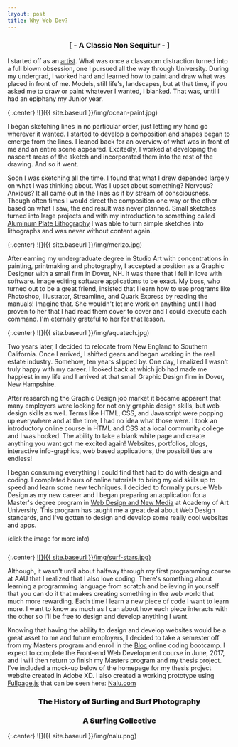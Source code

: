 ```yaml
---
layout: post
title: Why Web Dev?
---
```

<h3 style="text-align: center;">[ - A Classic Non Sequitur - ]</h3>

I started off as an [artist](http://stevedillon.net/art/). What was once a classroom distraction turned into a full blown obsession, one I pursued all the way through University. During my undergrad, I worked hard and learned how to paint and draw what was placed in front of me. Models, still life's, landscapes, but at that time, if you asked me to draw or paint whatever I wanted, I blanked. That was, until I had an epiphany my Junior year.

{:.center}
![]({{ site.baseurl }}/img/ocean-paint.jpg)

I began sketching lines in no particular order, just letting my hand go wherever it wanted. I started to develop a composition and shapes began to emerge from the lines. I leaned back for an overview of what was in front of me and an entire scene appeared. Excitedly, I worked at developing the nascent areas of the sketch and incorporated them into the rest of the drawing. And so it went.

Soon I was sketching all the time. I found that what I drew depended largely on what I was thinking about. Was I upset about something? Nervous? Anxious? It all came out in the lines as if by stream of consciousness. Though often times I would direct the composition one way or the other based on what I saw, the end result was never planned. Small sketches turned into large projects and with my introduction to something called [Aluminum Plate Lithography](http://www.takachpress.com/access/litho.htm) I was able to turn simple sketches into lithographs and was never without content again.

{:.center}
![]({{ site.baseurl }}/img/merizo.jpg)

After earning my undergraduate degree in Studio Art with concentrations in painting, printmaking and photography, I accepted a position as a Graphic Designer with a small firm in Dover, NH. It was there that I fell in love with software. Image editing software applications to be exact. My boss, who turned out to be a great friend, insisted that I learn how to use programs like Photoshop, Illustrator, Streamline, and Quark Express by reading the manuals! Imagine that. She wouldn't let me work on anything until I had proven to her that I had read them cover to cover and I could execute each command. I'm eternally grateful to her for that lesson.

{:.center}
![]({{ site.baseurl }}/img/aquatech.jpg)

Two years later, I decided to relocate from New England to Southern California. Once I arrived, I shifted gears and began working in the real estate industry. Somehow, ten years slipped by. One day, I realized I wasn't truly happy with my career. I looked back at which job had made me happiest in my life and I arrived at that small Graphic Design firm in Dover, New Hampshire. 

After researching the Graphic Design job market it became apparent that many employers were looking for not only graphic design skills, but web design skills as well. Terms like HTML, CSS, and Javascript were popping up everywhere and at the time, I had no idea what those were. I took an introductory online course in HTML and CSS at a local community college and I was hooked. The ability to take a blank white page and create anything you want got me excited again! Websites, portfolios, blogs, interactive info-graphics, web based applications, the possibilities are endless!

I began consuming everything I could find that had to do with design and coding. I completed hours of online tutorials to bring my old skills up to speed and learn some new techniques. I decided to formally pursue Web Design as my new career and I began preparing an application for a Master's degree program in [Web Design and New Media](http://www.academyart.edu/academics/web-design) at Academy of Art University. This program has taught me a great deal about Web Design standards, and I've gotten to design and develop some really cool websites and apps. 

<p style="font-size: 13px; margin-bottom: 25px;">(click the image for more info)</p>

{:.center}
[![]({{ site.baseurl }}/img/surf-stars.jpg)](http://stevedillon.net/portfolio/surf-stars-responsive-mobile-website-coursework/)

Although, it wasn't until about halfway through my first programming course at AAU that I realized that I also love coding. There's something about learning a programming language from scratch and believing in yourself that you can do it that makes creating something in the web world that much more rewarding. Each time I learn a new piece of code I want to learn more. I want to know as much as I can about how each piece interacts with the other so I'll be free to design and develop anything I want.

Knowing that having the ability to design and develop websites would be a great asset to me and future employers, I decided to take a semester off from my Masters program and enroll in the [Bloc](https://www.bloc.io/) online coding bootcamp. I expect to complete the Front-end Web Development course in June, 2017, and I will then return to finish my Masters program and my thesis project. I've included a mock-up below of the homepage for my thesis project website created in Adobe XD. I also created a working prototype using [Fullpage.js](http://alvarotrigo.com/fullPage/) that can be seen here: [Nalu.com](http://stevedillon.net/WNM/thesis_2016/index.html#3rdPage/slide3)

 <h3 style="text-align: center; font-weight: 900;">The History of Surfing and Surf Photography</h3>
 <h3 style="text-align: center; font-weight: 900;">A Surfing Collective</h3>

{:.center}
![]({{ site.baseurl }}/img/nalu.png)



